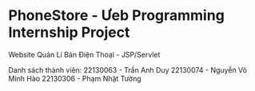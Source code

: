 # PhoneStore - Ưeb Programming Internship Project
Website Quản Lí Bán Điện Thoại - JSP/Servlet

Danh sách thành viên:
22130063 - Trần Anh Duy
22130074 - Nguyễn Võ Minh Hào
22130306 - Phạm Nhật Tường
